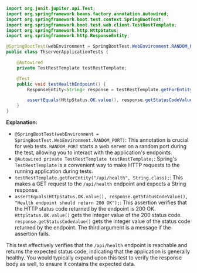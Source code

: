 ```java
import org.junit.jupiter.api.Test;
import org.springframework.beans.factory.annotation.Autowired;
import org.springframework.boot.test.context.SpringBootTest;
import org.springframework.boot.test.web.client.TestRestTemplate;
import org.springframework.http.HttpStatus;
import org.springframework.http.ResponseEntity;

@SpringBootTest(webEnvironment = SpringBootTest.WebEnvironment.RANDOM_PORT) // Important for web tests
public class ThserverApplicationTests {

    @Autowired
    private TestRestTemplate testRestTemplate;

    @Test
    public void testHealthEndpoint() {
        ResponseEntity<String> response = testRestTemplate.getForEntity("/api/health", String.class);

        assertEquals(HttpStatus.OK.value(), response.getStatusCodeValue(), "Health endpoint should return 200 OK");
    }
}
```

**Explanation:**

*   `@SpringBootTest(webEnvironment = SpringBootTest.WebEnvironment.RANDOM_PORT)`: This annotation is crucial for web tests.  `RANDOM_PORT` starts a web server on a random port during the test, allowing you to interact with the application's endpoints.
*   `@Autowired private TestRestTemplate testRestTemplate;`:  Spring's `TestRestTemplate` is a convenient way to make HTTP requests to the running application during tests.
*   `testRestTemplate.getForEntity("/api/health", String.class);`:  This makes a GET request to the `/api/health` endpoint and expects a String response.
*   `assertEquals(HttpStatus.OK.value(), response.getStatusCodeValue(), "Health endpoint should return 200 OK");`: This assertion verifies that the HTTP status code returned by the endpoint is 200 OK.  `HttpStatus.OK.value()` gets the integer value of the 200 status code. `response.getStatusCodeValue()` gets the integer value of the status code returned by the endpoint. The third argument is a message if the assertion fails.

This test effectively verifies that the `/api/health` endpoint is reachable and returns the expected status code, indicating that the application is generally healthy.  You would typically expand upon this test to verify the response body as well, to ensure it contains the expected data.